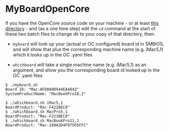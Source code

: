 # MyBoardOpenCore

If you have the OpenCore source code on your machine - or at least [this directory](https://github.com/acidanthera/OpenCorePkg/tree/master/AppleModels/DataBase) - and (as a one time step) edit the `cd` command at the start of these two batch files to change dir to your copy of that directory, then:

 - `myboard` will look up your (actual or OC configured) board id in SMBIOS, and will show that plus the corresponding machine name (e.g. iMac5,1) which it looks up in the OC .yaml files

 - `whichboard` will take a single machine name (e.g. iMac5,1) as an argument, and show you the corresponding board id looked up in the OC .yaml files

 ```
$ ./myboard.sh 
Board ID: "Mac-AFD8A9D944EA4843"
SystemProductName: "MacBookPro10,2"
 ```
 ```
$ ./whichboard.sh iMac5,1
BoardProduct: "Mac-F4228EC8"
$ ./whichboard.sh MacPro5,1
BoardProduct: "Mac-F221BEC8"
$ ./whichboard.sh MacBookPro11,1
BoardProduct: "Mac-189A3D4F975D5FFC"
 ```

